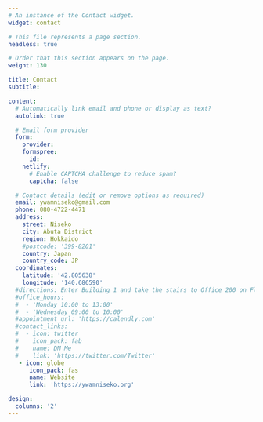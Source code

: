 ```yaml
---
# An instance of the Contact widget.
widget: contact

# This file represents a page section.
headless: true

# Order that this section appears on the page.
weight: 130

title: Contact
subtitle:

content:
  # Automatically link email and phone or display as text?
  autolink: true

  # Email form provider
  form:
    provider:
    formspree:
      id:
    netlify:
      # Enable CAPTCHA challenge to reduce spam?
      captcha: false

  # Contact details (edit or remove options as required)
  email: ywamniseko@gmail.com
  phone: 080-4722-4471
  address:
    street: Niseko
    city: Abuta District
    region: Hokkaido
    #postcode: '399-8201'
    country: Japan
    country_code: JP
  coordinates:
    latitude: '42.805638'
    longitude: '140.686590'
  #directions: Enter Building 1 and take the stairs to Office 200 on Floor 2
  #office_hours:
  #  - 'Monday 10:00 to 13:00'
  #  - 'Wednesday 09:00 to 10:00'
  #appointment_url: 'https://calendly.com'
  #contact_links:
  #  - icon: twitter
  #    icon_pack: fab
  #    name: DM Me
  #    link: 'https://twitter.com/Twitter'
   - icon: globe
      icon_pack: fas
      name: Website
      link: 'https://ywamniseko.org'

design:
  columns: '2'
---
```

